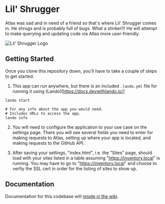 # Lil' Shrugger

Atlas was sad and in need of a friend so that's where Lil' Shrugger comes in. He shrugs and is probably full of bugs. What a stinker!!! He will attempt to make querying and updating code via Atlas more user-friendly. 


![Lil' Shrugger Logo](/src/images/lil_shrugger.jpg?raw=true "Lil' Shrugger")

## Getting Started

Once you clone this repository down, you'll have to take a couple of steps to get started.

1. This app can run anywhere, but there is an included `.lando.yml` file for running it using (Lando)[https://docs.devwithlando.io/]

```
lando start

# For any info about the app you would need.
# Includes URLs to access the app. 
lando info
```
 
2. You will need to configure the application to your use case on the settings page. There you will see several fields you need to enter for making requests to Atlas, setting up where your app is located, and making requests to the GitHub API.  

3. After saving your settings, "index.html", i.e. the "Sites" page, should load with your sites listed in a table assuming "https://inventory.local" is running. You may have to go to "https://inventory.local" and choose to verfiy the SSL cert in order for the listing of sites to show up. 

## Documentation

Documentation for this codebase will [reside in the wiki](https://github.com/CuBoulder/lil_shrugger/wiki).
